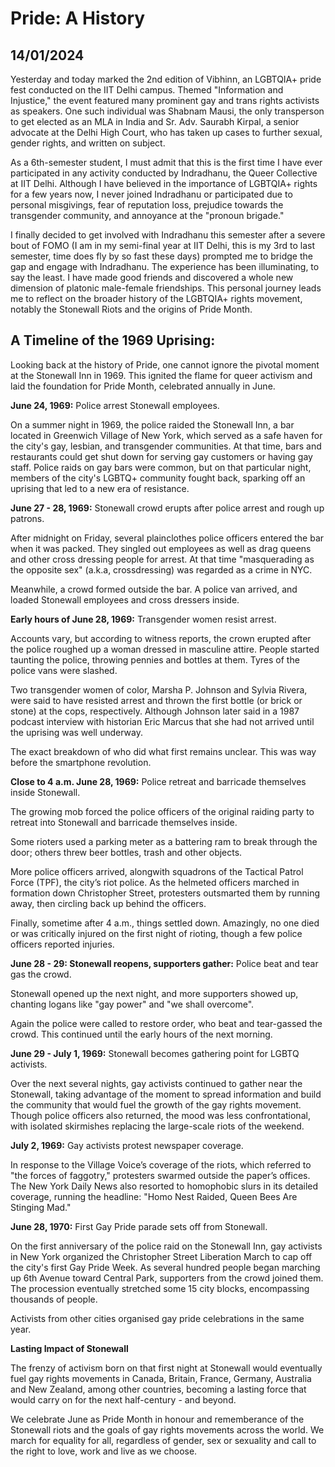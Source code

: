 # Pride: A History
## 14/01/2024

Yesterday and today marked the 2nd edition of Vibhinn, an LGBTQIA+ pride fest conducted on the IIT Delhi campus. Themed "Information and Injustice," the event featured many prominent gay and trans rights activists as speakers. One such individual was Shabnam Mausi, the only transperson to get elected as an MLA in India and Sr. Adv. Saurabh Kirpal, a senior advocate at the Delhi High Court, who has taken up cases to further sexual, gender rights, and written on subject.

As a 6th-semester student, I must admit that this is the first time I have ever participated in any activity conducted by Indradhanu, the Queer Collective at IIT Delhi. Although I have believed in the importance of LGBTQIA+ rights for a few years now, I never joined Indradhanu or participated due to personal misgivings, fear of reputation loss, prejudice towards the transgender community, and annoyance at the "pronoun brigade."

I finally decided to get involved with Indradhanu this semester after a severe bout of FOMO (I am in my semi-final year at IIT Delhi, this is my 3rd to last semester, time does fly by so fast these days) prompted me to bridge the gap and engage with Indradhanu. The experience has been illuminating, to say the least. I have made good friends and discovered a whole new dimension of platonic male-female friendships. This personal journey leads me to reflect on the broader history of the LGBTQIA+ rights movement, notably the Stonewall Riots and the origins of Pride Month.

## A Timeline of the 1969 Uprising:

Looking back at the history of Pride, one cannot ignore the pivotal moment at the Stonewall Inn in 1969. This ignited the flame for queer activism and laid the foundation for Pride Month, celebrated annually in June.

**June 24, 1969:** Police arrest Stonewall employees.

On a summer night in 1969, the police raided the Stonewall Inn, a bar located in Greenwich Village of New York, which served as a safe haven for the city's gay, lesbian, and transgender communities. At that time, bars and restaurants could get shut down for serving gay customers or having gay staff. Police raids on gay bars were common, but on that particular night, members of the city's LGBTQ+ community fought back, sparking off an uprising that led to a new era of resistance.

**June 27 - 28, 1969:** Stonewall crowd erupts after police arrest and rough up patrons.

After midnight on Friday, several plainclothes police officers entered the bar when it was packed. They singled out employees as well as drag queens and other cross dressing people for arrest. At that time "masquerading as the opposite sex" (a.k.a, crossdressing) was regarded as a crime in NYC. 

Meanwhile, a crowd formed outside the bar. A police van arrived, and loaded Stonewall employees and cross dressers inside. 

**Early hours of June 28, 1969:** Transgender women resist arrest.

Accounts vary, but according to witness reports, the crown erupted after the police roughed up a woman dressed in masculine attire. People started taunting the police, throwing pennies and bottles at them. Tyres of the police vans were slashed. 

Two transgender women of color, Marsha P. Johnson and Sylvia Rivera, were said to have resisted arrest and thrown the first bottle (or brick or stone) at the cops, respectively. Although Johnson later said in a 1987 podcast interview with historian Eric Marcus that she had not arrived until the uprising was well underway. 

The exact breakdown of who did what first remains unclear. This was way before the smartphone revolution. 

**Close to 4 a.m. June 28, 1969:** Police retreat and barricade themselves inside Stonewall.

The growing mob forced the police officers of the original raiding party to retreat into Stonewall and barricade themselves inside. 

Some rioters used a parking meter as a battering ram to break through the door; others threw beer bottles, trash and other objects. 

More police officers arrived, alongwith squadrons of the Tactical Patrol Force (TPF), the city’s riot police. As the helmeted officers marched in formation down Christopher Street, protesters outsmarted them by running away, then circling back up behind the officers.

Finally, sometime after 4 a.m., things settled down. Amazingly, no one died or was critically injured on the first night of rioting, though a few police officers reported injuries.

**June 28 - 29: Stonewall reopens, supporters gather:** Police beat and tear gas the crowd.

Stonewall opened up the next night, and more supporters showed up, chanting logans like "gay power" and "we shall overcome". 

Again the police were called to restore order, who beat and tear-gassed the crowd. This continued until the early hours of the next morning. 

**June 29 - July 1, 1969:** Stonewall becomes gathering point for LGBTQ activists.

Over the next several nights, gay activists continued to gather near the Stonewall, taking advantage of the moment to spread information and build the community that would fuel the growth of the gay rights movement. Though police officers also returned, the mood was less confrontational, with isolated skirmishes replacing the large-scale riots of the weekend.

**July 2, 1969:** Gay activists protest newspaper coverage.

In response to the Village Voice’s coverage of the riots, which referred to "the forces of faggotry," protesters swarmed outside the paper’s offices. The New York Daily News also resorted to homophobic slurs in its detailed coverage, running the headline: "Homo Nest Raided, Queen Bees Are Stinging Mad."

**June 28, 1970:** First Gay Pride parade sets off from Stonewall.

On the first anniversary of the police raid on the Stonewall Inn, gay activists in New York organized the Christopher Street Liberation March to cap off the city's first Gay Pride Week. As several hundred people began marching up 6th Avenue toward Central Park, supporters from the crowd joined them. The procession eventually stretched some 15 city blocks, encompassing thousands of people.

Activists from other cities organised gay pride celebrations in the same year. 

**Lasting Impact of Stonewall**

The frenzy of activism born on that first night at Stonewall would eventually fuel gay rights movements in Canada, Britain, France, Germany, Australia and New Zealand, among other countries, becoming a lasting force that would carry on for the next half-century - and beyond.

We celebrate June as Pride Month in honour and rememberance of the Stonewall riots and the goals of gay rights movements across the world. We march for equality for all, regardless of gender, sex or sexuality and call to the right to love, work and live as we choose. 
